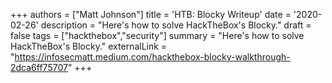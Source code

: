 +++
authors = ["Matt Johnson"]
title = 'HTB: Blocky Writeup'
date = '2020-02-26'
description = "Here's how to solve HackTheBox's Blocky."
draft = false
tags = ["hackthebox","security"]
summary = "Here's how to solve HackTheBox's Blocky."
externalLink = "https://infosecmatt.medium.com/hackthebox-blocky-walkthrough-2dca6ff75707"
+++